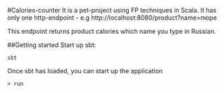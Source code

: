 #Calories-counter
It is a pet-project using FP techniques in Scala.
It has only one http-endpoint - e.g http://localhost:8080/product?name=пюре

This endpoint returns product calories which name you type in Russian.

##Getting started
Start up sbt:
```
sbt 
```
Once sbt has loaded, you can start up the application
```
> run
```
